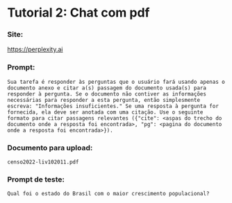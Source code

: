 # Tutorial 2: Chat com pdf

### Site:
https://perplexity.ai

### Prompt:
```
Sua tarefa é responder às perguntas que o usuário fará usando apenas o documento anexo e citar a(s) passagem do documento usada(s) para responder à pergunta. Se o documento não contiver as informações necessárias para responder a esta pergunta, então simplesmente escreva: "Informações insuficientes." Se uma resposta à pergunta for fornecida, ela deve ser anotada com uma citação. Use o seguinte formato para citar passagens relevantes ({"cite": <aspas do trecho do documento onde a resposta foi encontrada>, "pg": <pagina do documento onde a resposta foi encontrada>}).
```

### Documento para upload:
```
censo2022-liv102011.pdf
```

### Prompt de teste:
```
Qual foi o estado do Brasil com o maior crescimento populacional?
```
